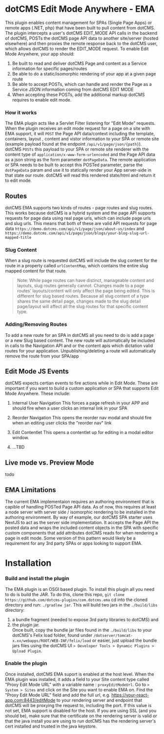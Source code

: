 # dotCMS Edit Mode Anywhere - EMA
This plugin enables content management for SPAs (Single Page Apps) or remote apps (.NET, php) that have been built to pull content from dotCMS.  The plugin intercepts a user's dotCMS EDIT_MODE API calls in the backend of dotCMS, POSTs the dotCMS page API data to another site/server (hosted elsewhere) and then proxies the remote response back to the dotCMS user, which allows dotCMS to render the EDIT_MODE request.  To enable Edit Mode Anywhere, your app should:

1. Be built to read and deliver dotCMS Page and content as a Service information for specific pages/routes 
2. Be able to do a static/isomorphic rendering of your app at a given page route 
3. Be able to accept POSTs, which can  handle and render the Page as a Service JSON information coming from dotCMS EDIT MODE
4. When accepting these POSTs, add the additional markup dotCMS requires to enable edit mode.  

### How it works
The EMA plugin acts like a Servlet Filter listening for "Edit Mode" requests.  When the plugin receives an edit mode request for a page on a site with EMA support, it will `POST` the Page API data/context including the template, containers, layout , content and vistor information to your SPA or remote site (example payload found at the endpoint `/api/v1/page/json/{path}`).  dotCMS `POSTs` this payload to your SPA or remote site renderer with the content type  of `application/x-www-form-urlencoded` and the Page API data as a json string as the form parameter `dotPageData`.  The remote application or SPA needs to be built to accept this POSTed parameter, parse the `dotPageData` param and use it to statically render your App server-side in that state our route.  dotCMS will read this rendered state/html and return it to edit mode.

## Routes
dotCMS EMA supports two kinds of routes -  page routes and slug routes.  This works because dotCMS is a hybrid system and the page API supports requests for page data using real page urls, which can include page urls and slug urls. This means that both of these are valid API requests for page data
```https://demo.dotcms.com/api/v1/page/json/about-us/index```
and
```https://demo.dotcms.com/api/v1/page/json/blogs/your-blog-slug-url-mapped-title```

### Slug Content
When a slug route is requested dotCMS will include the slug content for the route in a property called `urlContentMap`, which  contains the entire slug mapped content for that route.

> Note: While page routes can have distinct, manageable content and layouts, slug routes generally cannot. Changes made to a page routes' layouts/content will only affect the page being edited.  This is different for slug based routes.  Because all slug content of a type shares the same detail page, changes made to the slug detail page/layout will affect all the slug routes for that specific content type.  

### Adding/Removing Routes
To add a new route for an SPA in dotCMS all you need to do is add a page or a new Slug based content.  The new route will automatically be included in calls to the Navigation API and or the content apis which dictation valid routes for your application.  Unpublishing/deleting a route will automatically remove the route from your SPA/app

## Edit Mode JS Events
dotCMS expects certian events to fire actions while in Edit Mode.  These are important if you want to build a custom application or SPA that supports Edit Mode Anywhere.  These include:

1. Internal User Navigation
This forces a page refresh in your APP and should fire when a user clicks an internal link in your SPA 

2. Reorder Navigation
This opens the reorder nav modal and should fire when an editing user clicks the "reorder nav" link

3. Edit Contentlet
This opens a contentlet up for editing in a modal editor window.

4. ...TBD

## Live mode vs. Preview Mode
todo




## EMA Limitations
The current EMA implementaion requires an authoring environment that is capible of handling POSTed Page API data.  As of now, this requires at least a node server with server side / isomorphic rendering to be installed in the authoring environment.   By way of example, our dotCMS SPA starter uses NextJS to act as the server side implementation.  It accepts the Page API  the posted data and wraps the included content objects in the SPA with specific custom components that add attributes dotCMS reads for when rendering a page in edit mode.  Some version of this pattern would likely be a requirement for any 3rd party SPAs or apps looking to support EMA.


# Installation

### Build and install the plugin
The EMA plugin is an OSGI based plugin.  To install this plugin all you need to do is build the JAR. To do this, clone this repo, `git clone https://github.com/dotcms-plugins/com.dotcms.ema` cd into the cloned directory and run: `./gradlew jar`.  This will build two jars in the `./build/libs` directory: 
1. a bundle fragment (needed to expose 3rd party libraries to dotCMS) and 
2. the plugin jar.   
Once built, copy the bundle jar files found in the `./build/libs` to your dotCMS's Felix load folder, found under `/dotserver/tomcat-x.xx/webapps/ROOT/WEB-INF/felix/load` or easier, just upload the bundle jars files using the dotCMS UI `> Developer Tools > Dynamic Plugins > Upload Plugin`.

### Enable the plugin
Once installed, dotCMS EMA suport is enabled at the host level.  When the EMA plugin was installed, it adds a field to your Site content type called "Proxy Edit Mode URL" with a variable name : `proxyEditModeUrl`.  Go to `> System > Sites` and click on the Site you want to enable EMA on. Find the "Proxy Edit Mode URL" field and add the full url, e.g. https://your-react-app.com:8443/editMode to your rendering server and endpoint that dotCMS will be proxying the request to, including the port.  If this value is not set, EMA support is disabled for the host.  If you are using SSL (and you should be), make sure that the certificate on the rendering server is valid or that the java install you are using to run dotCMS has the rendering server's cert installed and trusted in the java keystore.
